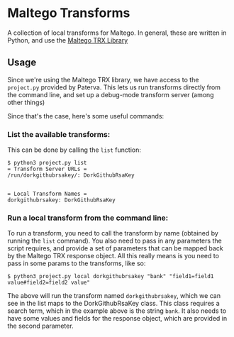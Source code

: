 # Maltego Transforms

A collection of local transforms for Maltego. 
In general, these are written in Python, and use the [Maltego TRX Library](https://github.com/paterva/maltego-trx)

## Usage

Since we're using the Maltego TRX library, we have access to the `project.py` provided by Paterva.
This lets us run transforms directly from the command line, and set up a debug-mode transform server (among other things)

Since that's the case, here's some useful commands:

### List the available transforms:

This can be done by calling the `list` function:

~~~shell
$ python3 project.py list
= Transform Server URLs =
/run/dorkgithubrsakey/: DorkGithubRsaKey


= Local Transform Names =
dorkgithubrsakey: DorkGithubRsaKey
~~~

### Run a local transform from the command line:

To run a transform, you need to call the transform by name (obtained by running the `list` command).
You also need to pass in any parameters the script requires, and provide a set of parameters that can be mapped back by the Maltego TRX response object. All this really means is you need to pass in some params to the transforms, like so:

~~~shell
$ python3 project.py local dorkgithubrsakey "bank" "field1=field1 value#field2=field2 value"
~~~

The above will run the transform named `dorkgithubrsakey`, which we can see in the list maps to the DorkGithubRsaKey class. This class requires a search term, which in the example above is the string `bank`. It also needs to have some values and fields for the response object, which are provided in the second parameter.